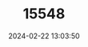 ---
title: "15548"
category: "Orthogeomys heterodus"
draft: false
date: 2024-02-22 13:03:50
languages:
  English: ["Variable Pocket Gopher"]
---